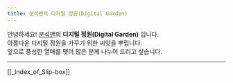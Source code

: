 ```yaml
---
title: 분석맨의 디지털 정원(Digital Garden)
---
```

안녕하세요! [분석맨](https://kr.analysisman.com/)의 **디지털 정원(Digital Garden)** 입니다.<br>
아름다운 디지털 정원을 가꾸기 위한 씨앗을 뿌립니다.<br>
앞으로 풍성한 열매를 맺어 많은 분께 나누어 드리고 싶습니다.

---
[[_Index_of_Slip-box]]

